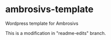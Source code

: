 # ambrosivs-template
Wordpress template for Ambrosivs

This is a modification in "readme-edits" branch.

